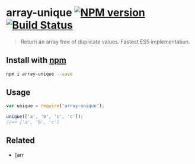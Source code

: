# array-unique [![NPM version](https://badge.fury.io/js/array-unique.svg)](http://badge.fury.io/js/array-unique)  [![Build Status](https://travis-ci.org/jonschlinkert/array-unique.svg)](https://travis-ci.org/jonschlinkert/array-unique) 

> Return an array free of duplicate values. Fastest ES5 implementation.

## Install with [npm](npmjs.org)

```bash
npm i array-unique --save
```

## Usage

```js
var unique = require('array-unique');

unique(['a', 'b', 'c', 'c']);
//=> ['a', 'b', 'c']
```

## Related
* [arr